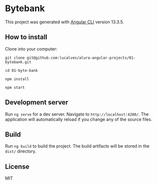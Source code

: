 # Bytebank

This project was generated with [Angular CLI](https://github.com/angular/angular-cli) version 13.3.5.

## How to install

Clone into your computer:

```
git clone git@github.com:lucalves/alura-angular-projects/01-bytebank.git

cd 01-byte-bank

npm install

npm start
```

## Development server

Run `ng serve` for a dev server. Navigate to `http://localhost:4200/`. The application will automatically reload if you change any of the source files.

## Build

Run `ng build` to build the project. The build artifacts will be stored in the `dist/` directory.

## License

MIT
